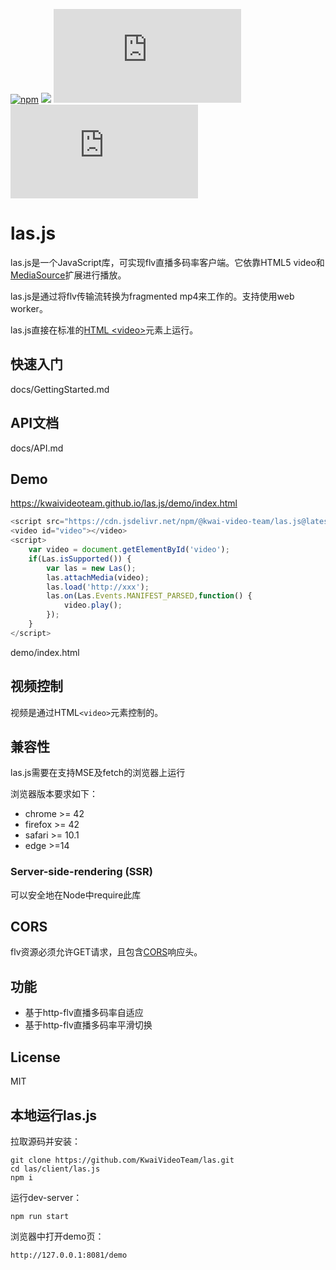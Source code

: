 [![npm](https://img.shields.io/npm/v/@kwai-video-team/las.js.svg?style=flat)](https://npmjs.org/package/@kwai-video-team/las.js)
[![](https://data.jsdelivr.com/v1/package/npm/@kwai-video-team/las.js/badge?style=rounded)](https://www.jsdelivr.com/package/npm/@kwai-video-team/las.js)
![npm](https://img.shields.io/npm/l/@kwai-video-team/las.js?style=flat)
![npm](https://img.shields.io/bundlephobia/min/@kwai-video-team/las.js?style=flat)


# las.js

las.js是一个JavaScript库，可实现flv直播多码率客户端。它依靠HTML5 video和[MediaSource](https://developer.mozilla.org/zh-CN/docs/Web/API/MediaSource)扩展进行播放。

las.js是通过将flv传输流转换为fragmented mp4来工作的。支持使用web worker。

las.js直接在标准的[HTML &lt;video&gt;](https://developer.mozilla.org/zh-CN/docs/Web/HTML/Element/video)元素上运行。

## 快速入门

docs/GettingStarted.md


## API文档

docs/API.md

## Demo

https://kwaivideoteam.github.io/las.js/demo/index.html

```js
<script src="https://cdn.jsdelivr.net/npm/@kwai-video-team/las.js@latest"></script>
<video id="video"></video>
<script>
    var video = document.getElementById('video');
    if(Las.isSupported()) {
        var las = new Las();
        las.attachMedia(video);
        las.load('http://xxx');
        las.on(Las.Events.MANIFEST_PARSED,function() {
            video.play();
        });
    }
</script>
```

demo/index.html

## 视频控制

视频是通过HTML`<video>`元素控制的。

## 兼容性

las.js需要在支持MSE及fetch的浏览器上运行

浏览器版本要求如下：

- chrome >= 42
- firefox >= 42
- safari >= 10.1
- edge >=14

### Server-side-rendering (SSR)

可以安全地在Node中require此库

## CORS

flv资源必须允许GET请求，且包含[CORS](https://developer.mozilla.org/zh-CN/docs/Web/HTTP/Access_control_CORS)响应头。

## 功能

- 基于http-flv直播多码率自适应
- 基于http-flv直播多码率平滑切换

## License

MIT

## 本地运行las.js

拉取源码并安装：

```
git clone https://github.com/KwaiVideoTeam/las.git
cd las/client/las.js
npm i
```

运行dev-server：

```
npm run start
```

浏览器中打开demo页：

```
http://127.0.0.1:8081/demo
```
